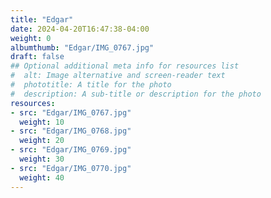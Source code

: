 ```yaml
---
title: "Edgar"
date: 2024-04-20T16:47:38-04:00
weight: 0
albumthumb: "Edgar/IMG_0767.jpg"
draft: false
## Optional additional meta info for resources list
#  alt: Image alternative and screen-reader text
#  phototitle: A title for the photo
#  description: A sub-title or description for the photo
resources:
- src: "Edgar/IMG_0767.jpg"
  weight: 10
- src: "Edgar/IMG_0768.jpg"
  weight: 20
- src: "Edgar/IMG_0769.jpg"
  weight: 30
- src: "Edgar/IMG_0770.jpg"
  weight: 40
---
```

